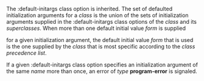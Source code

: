  



The :default-initargs class option is inherited. The set of defaulted initialization arguments for a *class* is the union of the sets of initialization arguments supplied in the :default-initargs class options of the *class* and its *superclasses*. When more than one default initial value *form* is supplied 



for a given initialization argument, the default initial value *form* that is used is the one supplied by the *class* that is most specific according to the *class precedence list*. 



If a given :default-initargs class option specifies an initialization argument of the same *name* more than once, an error of *type* **program-error** is signaled.  







